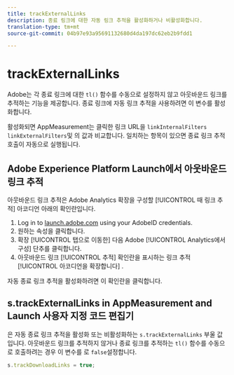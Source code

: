 ```yaml
---
title: trackExternalLinks
description: 종료 링크에 대한 자동 링크 추적을 활성화하거나 비활성화합니다.
translation-type: tm+mt
source-git-commit: 04b97e93a95691132680d4da197dc62eb2b9fdd1

---
```



# trackExternalLinks

Adobe는 각 종료 링크에 대한 `tl()` 함수를 수동으로 설정하지 않고 아웃바운드 링크를 추적하는 기능을 제공합니다. 종료 링크에 자동 링크 추적을 사용하려면 이 변수를 활성화합니다.

활성화되면 AppMeasurement는 클릭한 링크 URL을 `linkInternalFilters` `linkExternalFilters`및 의 값과 비교합니다. 일치하는 항목이 있으면 종료 링크 추적 호출이 자동으로 실행됩니다.

## Adobe Experience Platform Launch에서 아웃바운드 링크 추적

아웃바운드 링크 추적은 Adobe Analytics 확장을 구성할 [!UICONTROL 때 링크 추적] 아코디언 아래의 확인란입니다.

1. Log in to [launch.adobe.com](https://launch.adobe.com) using your AdobeID credentials.
2. 원하는 속성을 클릭합니다.
3. 확장 [!UICONTROL 탭으로 이동한] 다음 Adobe [!UICONTROL Analytics에서 구성] 단추를 클릭합니다.
4. 아웃바운드 링크 [!UICONTROL 추적] 확인란을 표시하는 링크 추적 [!UICONTROL 아코디언을 확장합니다] .

자동 종료 링크 추적을 활성화하려면 이 확인란을 클릭합니다.

## s.trackExternalLinks in AppMeasurement and Launch 사용자 지정 코드 편집기

은 자동 종료 링크 추적을 활성화 또는 비활성화하는 `s.trackExternalLinks` 부울 값입니다. 아웃바운드 링크를 추적하지 않거나 종료 링크를 추적하는 `tl()` 함수를 수동으로 호출하려는 경우 이 변수를 로 `false`설정합니다.

```js
s.trackDownloadLinks = true;
```
